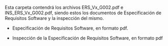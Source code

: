 Esta carpeta contendrá los archivos ERS_Vx_G002.pdf e INS_ERS_Vx_G002.pdf, siendo estos los documentos de Especificación de Requisitos Software y la inspección del mismo. 

- Especificación de Requisitos Software, en formato pdf.

- Inspección de la Especificación de Requisitos Software, en formato pdf
